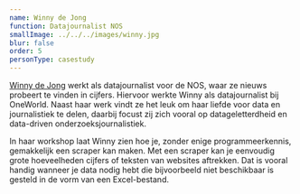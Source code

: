 ```yaml
---
name: Winny de Jong
function: Datajournalist NOS
smallImage: ../../../images/winny.jpg
blur: false
order: 5
personType: casestudy
---
```

[Winny de Jong](https://twitter.com/winnydejong) werkt als datajournalist voor de NOS, waar ze nieuws probeert te vinden in cijfers. Hiervoor werkte Winny als datajournalist bij OneWorld. Naast haar werk vindt ze het leuk om haar liefde voor data en journalistiek te delen, daarbij focust zij zich vooral op datageletterdheid en data-driven onderzoeksjournalistiek.

In haar workshop laat Winny zien hoe je, zonder enige programmeerkennis, gemakkelijk een scraper kan maken. Met een scraper kan je eenvoudig grote hoeveelheden cijfers of teksten van websites aftrekken. Dat is vooral handig wanneer je data nodig hebt die bijvoorbeeld niet beschikbaar is gesteld in de vorm van een Excel-bestand. 